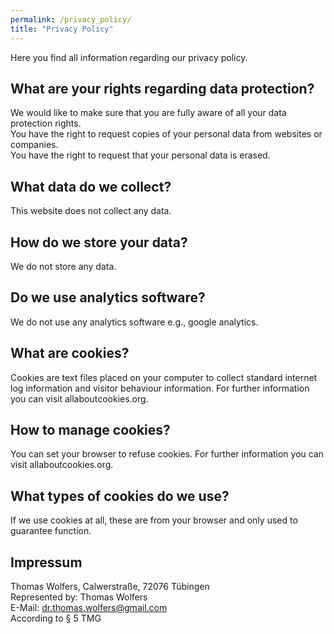 ```yaml
---
permalink: /privacy_policy/
title: "Privacy Policy"
---
```


Here you find all information regarding our privacy policy.

## What are your rights regarding data protection?
We would like to make sure that you are fully aware of all your data protection rights.
<br> You have the right to request copies of your personal data from websites or companies.
<br> You have the right to request that your personal data is erased.

## What data do we collect?
This website does not collect any data.

## How do we store your data?
We do not store any data.

## Do we use analytics software?
We do not use any analytics software e.g., google analytics. 

## What are cookies?
Cookies are text files placed on your computer to collect standard internet log information and visitor behaviour information. For further information you can visit allaboutcookies.org.

## How to manage cookies?
You can set your browser to refuse cookies. For further information you can visit allaboutcookies.org.

## What types of cookies do we use?
If we use cookies at all, these are from your browser and only used to guarantee function.

## Impressum 

Thomas Wolfers,
Calwerstraße, 
72076 Tübingen
<br> 
Represented by:
Thomas Wolfers
<br> 
E-Mail: dr.thomas.wolfers@gmail.com
<br> 
According to § 5 TMG

